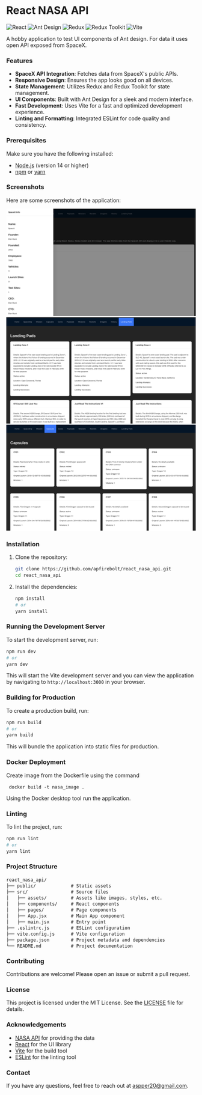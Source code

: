 # React NASA API

![React](https://img.shields.io/badge/React-20232A?style=for-the-badge&logo=react&logoColor=61DAFB)
![Ant Design](https://img.shields.io/badge/Ant%20Design-0170FE?style=for-the-badge&logo=ant-design&logoColor=white)
![Redux](https://img.shields.io/badge/Redux-764ABC?style=for-the-badge&logo=redux&logoColor=white)
![Redux Toolkit](https://img.shields.io/badge/Redux%20Toolkit-764ABC?style=for-the-badge&logo=redux&logoColor=white)
![Vite](https://img.shields.io/badge/Vite-646CFF?style=for-the-badge&logo=vite&logoColor=white)

A hobby application to test UI components of Ant design. For data it uses open API exposed from SpaceX.

### Features

- **SpaceX API Integration**: Fetches data from SpaceX's public APIs.
- **Responsive Design**: Ensures the app looks good on all devices.
- **State Management**: Utilizes Redux and Redux Toolkit for state management.
- **UI Components**: Built with Ant Design for a sleek and modern interface.
- **Fast Development**: Uses Vite for a fast and optimized development experience.
- **Linting and Formatting**: Integrated ESLint for code quality and consistency.

### Prerequisites

Make sure you have the following installed:

- [Node.js](https://nodejs.org/) (version 14 or higher)
- [npm](https://www.npmjs.com/) or [yarn](https://yarnpkg.com/)

### Screenshots

Here are some screenshots of the application:

![Screenshot 1](./screenshots/1.png)
![Screenshot 2](./screenshots/2.png)
![Screenshot 2](./screenshots/3.png)


### Installation

1. Clone the repository:

    ```sh
    git clone https://github.com/apfirebolt/react_nasa_api.git
    cd react_nasa_api
    ```

2. Install the dependencies:

    ```sh
    npm install
    # or
    yarn install
    ```

### Running the Development Server

To start the development server, run:

```sh
npm run dev
# or
yarn dev
```

This will start the Vite development server and you can view the application by navigating to `http://localhost:3000` in your browser.

### Building for Production

To create a production build, run:

```sh
npm run build
# or
yarn build
```

This will bundle the application into static files for production.

### Docker Deployment

Create image from the Dockerfile using the command

```
 docker build -t nasa_image .
```

Using the Docker desktop tool run the application.

### Linting

To lint the project, run:

```sh
npm run lint
# or
yarn lint
```

### Project Structure

```plaintext
react_nasa_api/
├── public/             # Static assets
├── src/                # Source files
│   ├── assets/         # Assets like images, styles, etc.
│   ├── components/     # React components
│   ├── pages/          # Page components
│   ├── App.jsx         # Main App component
│   ├── main.jsx        # Entry point
├── .eslintrc.js        # ESLint configuration
├── vite.config.js      # Vite configuration
├── package.json        # Project metadata and dependencies
└── README.md           # Project documentation
```

### Contributing

Contributions are welcome! Please open an issue or submit a pull request.

### License

This project is licensed under the MIT License. See the [LICENSE](LICENSE) file for details.

### Acknowledgements

- [NASA API](https://api.nasa.gov/) for providing the data
- [React](https://reactjs.org/) for the UI library
- [Vite](https://vitejs.dev/) for the build tool
- [ESLint](https://eslint.org/) for the linting tool

### Contact

If you have any questions, feel free to reach out at [aspper20@gmail.com](mailto:aspper20@gmail.com).